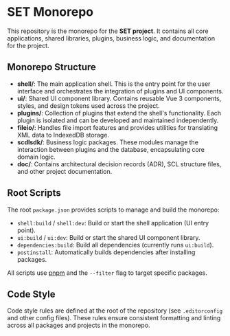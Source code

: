 # SET Monorepo

This repository is the monorepo for the **SET project**. It contains all core applications, shared libraries, plugins, business logic, and documentation for the project.

## Monorepo Structure

- **shell/**: The main application shell. This is the entry point for the user interface and orchestrates the integration of plugins and UI components.
- **ui/**: Shared UI component library. Contains reusable Vue 3 components, styles, and design tokens used across the project.
- **plugins/**: Collection of plugins that extend the shell's functionality. Each plugin is isolated and can be developed and maintained independently.
- **fileio/**: Handles file import features and provides utilities for translating XML data to IndexedDB storage.
- **scdlsdk/**: Business logic packages. These modules manage the interaction between plugins and the database, encapsulating core domain logic.
- **doc/**: Contains architectural decision records (ADR), SCL structure files, and other project documentation.

## Root Scripts

The root `package.json` provides scripts to manage and build the monorepo:

- `shell:build` / `shell:dev`: Build or start the shell application (UI entry point).
- `ui:build` / `ui:dev`: Build or start the shared UI component library.
- `dependencies:build`: Build all dependencies (currently runs `ui:build`).
- `postinstall`: Automatically builds dependencies after installing packages.

All scripts use [pnpm](https://pnpm.io/) and the `--filter` flag to target specific packages.

## Code Style

Code style rules are defined at the root of the repository (see `.editorconfig` and other config files). These rules ensure consistent formatting and linting across all packages and projects in the monorepo.
